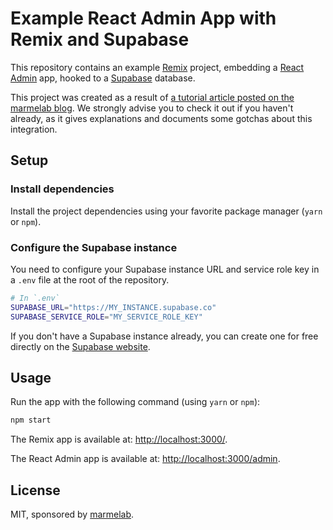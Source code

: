 # Example React Admin App with Remix and Supabase

This repository contains an example [Remix](https://remix.run/) project, embedding a [React Admin](https://marmelab.com/react-admin/) app, hooked to a [Supabase](https://supabase.com/) database.

This project was created as a result of [a tutorial article posted on the marmelab blog](https://marmelab.com/fr/blog/2022/06/22/add-react-admin-to-your-remix-app-using-supabase.html). We strongly advise you to check it out if you haven't already, as it gives explanations and documents some gotchas about this integration.

## Setup

### Install dependencies

Install the project dependencies using your favorite package manager (`yarn` or `npm`).

### Configure the Supabase instance

You need to configure your Supabase instance URL and service role key in a `.env` file at the root of the repository.

```sh
# In `.env`
SUPABASE_URL="https://MY_INSTANCE.supabase.co"
SUPABASE_SERVICE_ROLE="MY_SERVICE_ROLE_KEY"
```

If you don't have a Supabase instance already, you can create one for free directly on the [Supabase website](https://app.supabase.com/).

## Usage

Run the app with the following command (using `yarn` or `npm`):

```sh
npm start
```

The Remix app is available at: [http://localhost:3000/](http://localhost:3000/).

The React Admin app is available at: [http://localhost:3000/admin](http://localhost:3000/admin).


## License

MIT, sponsored by [marmelab](https://marmelab.com/).
